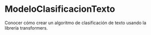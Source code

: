# ModeloClasificacionTexto
Conocer cómo crear un algoritmo de clasificación de texto usando la librería transformers.
